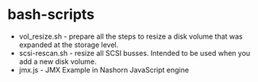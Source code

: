# bash-scripts

- vol_resize.sh - prepare all the steps to resize a disk volume that was expanded at the storage level.
- scsi-rescan.sh -  resize all SCSI busses. Intended to be used when you add a new disk volume.
- jmx.js - JMX Example in Nashorn JavaScript engine
